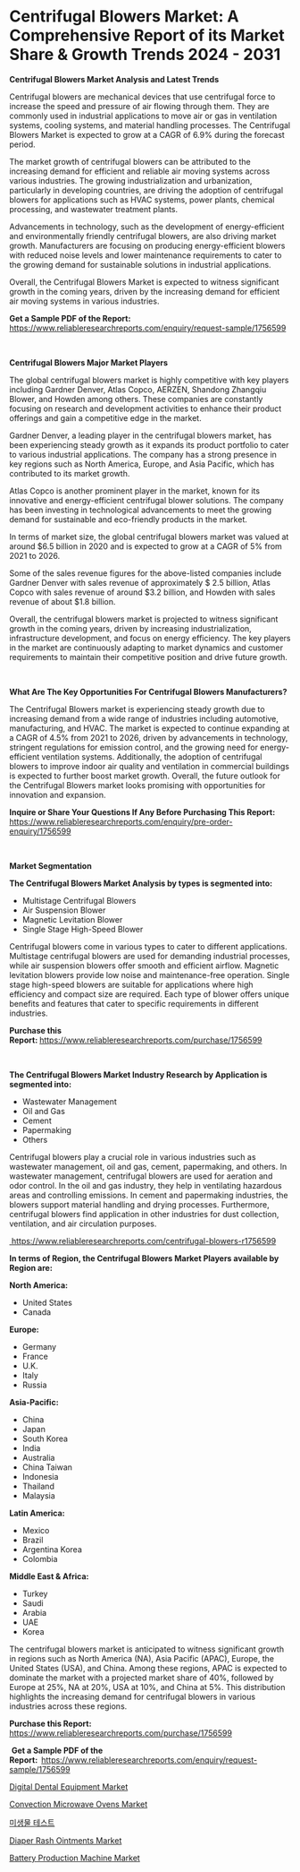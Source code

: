<p><h1>Centrifugal Blowers Market: A Comprehensive Report of its Market Share & Growth Trends 2024 - 2031</h1></p><p><strong>Centrifugal Blowers Market Analysis and Latest Trends</strong></p>
<p><p>Centrifugal blowers are mechanical devices that use centrifugal force to increase the speed and pressure of air flowing through them. They are commonly used in industrial applications to move air or gas in ventilation systems, cooling systems, and material handling processes. The Centrifugal Blowers Market is expected to grow at a CAGR of 6.9% during the forecast period.</p><p>The market growth of centrifugal blowers can be attributed to the increasing demand for efficient and reliable air moving systems across various industries. The growing industrialization and urbanization, particularly in developing countries, are driving the adoption of centrifugal blowers for applications such as HVAC systems, power plants, chemical processing, and wastewater treatment plants.</p><p>Advancements in technology, such as the development of energy-efficient and environmentally friendly centrifugal blowers, are also driving market growth. Manufacturers are focusing on producing energy-efficient blowers with reduced noise levels and lower maintenance requirements to cater to the growing demand for sustainable solutions in industrial applications.</p><p>Overall, the Centrifugal Blowers Market is expected to witness significant growth in the coming years, driven by the increasing demand for efficient air moving systems in various industries.</p></p>
<p><strong>Get a Sample PDF of the Report:&nbsp;</strong> <a href="https://www.reliableresearchreports.com/enquiry/request-sample/1756599">https://www.reliableresearchreports.com/enquiry/request-sample/1756599</a></p>
<p>&nbsp;</p>
<p><strong>Centrifugal Blowers Major Market Players</strong></p>
<p><p>The global centrifugal blowers market is highly competitive with key players including Gardner Denver, Atlas Copco, AERZEN, Shandong Zhangqiu Blower, and Howden among others. These companies are constantly focusing on research and development activities to enhance their product offerings and gain a competitive edge in the market.</p><p>Gardner Denver, a leading player in the centrifugal blowers market, has been experiencing steady growth as it expands its product portfolio to cater to various industrial applications. The company has a strong presence in key regions such as North America, Europe, and Asia Pacific, which has contributed to its market growth.</p><p>Atlas Copco is another prominent player in the market, known for its innovative and energy-efficient centrifugal blower solutions. The company has been investing in technological advancements to meet the growing demand for sustainable and eco-friendly products in the market.</p><p>In terms of market size, the global centrifugal blowers market was valued at around $6.5 billion in 2020 and is expected to grow at a CAGR of 5% from 2021 to 2026.</p><p>Some of the sales revenue figures for the above-listed companies include Gardner Denver with sales revenue of approximately $ 2.5 billion, Atlas Copco with sales revenue of around $3.2 billion, and Howden with sales revenue of about $1.8 billion.</p><p>Overall, the centrifugal blowers market is projected to witness significant growth in the coming years, driven by increasing industrialization, infrastructure development, and focus on energy efficiency. The key players in the market are continuously adapting to market dynamics and customer requirements to maintain their competitive position and drive future growth.</p></p>
<p>&nbsp;</p>
<p><strong>What Are The Key Opportunities For Centrifugal Blowers Manufacturers?</strong></p>
<p><p>The Centrifugal Blowers market is experiencing steady growth due to increasing demand from a wide range of industries including automotive, manufacturing, and HVAC. The market is expected to continue expanding at a CAGR of 4.5% from 2021 to 2026, driven by advancements in technology, stringent regulations for emission control, and the growing need for energy-efficient ventilation systems. Additionally, the adoption of centrifugal blowers to improve indoor air quality and ventilation in commercial buildings is expected to further boost market growth. Overall, the future outlook for the Centrifugal Blowers market looks promising with opportunities for innovation and expansion.</p></p>
<p><strong>Inquire or Share Your Questions If Any Before Purchasing This Report:</strong> <a href="https://www.reliableresearchreports.com/enquiry/pre-order-enquiry/1756599">https://www.reliableresearchreports.com/enquiry/pre-order-enquiry/1756599</a></p>
<p>&nbsp;</p>
<p><strong>Market Segmentation</strong></p>
<p><strong>The Centrifugal Blowers Market Analysis by types is segmented into:</strong></p>
<p><ul><li>Multistage Centrifugal Blowers</li><li>Air Suspension Blower</li><li>Magnetic Levitation Blower</li><li>Single Stage High-Speed Blower</li></ul></p>
<p><p>Centrifugal blowers come in various types to cater to different applications. Multistage centrifugal blowers are used for demanding industrial processes, while air suspension blowers offer smooth and efficient airflow. Magnetic levitation blowers provide low noise and maintenance-free operation. Single stage high-speed blowers are suitable for applications where high efficiency and compact size are required. Each type of blower offers unique benefits and features that cater to specific requirements in different industries.</p></p>
<p><strong>Purchase this Report:&nbsp;</strong><a href="https://www.reliableresearchreports.com/purchase/1756599">https://www.reliableresearchreports.com/purchase/1756599</a></p>
<p>&nbsp;</p>
<p><strong>The Centrifugal Blowers Market Industry Research by Application is segmented into:</strong></p>
<p><ul><li>Wastewater Management</li><li>Oil and Gas</li><li>Cement</li><li>Papermaking</li><li>Others</li></ul></p>
<p><p>Centrifugal blowers play a crucial role in various industries such as wastewater management, oil and gas, cement, papermaking, and others. In wastewater management, centrifugal blowers are used for aeration and odor control. In the oil and gas industry, they help in ventilating hazardous areas and controlling emissions. In cement and papermaking industries, the blowers support material handling and drying processes. Furthermore, centrifugal blowers find application in other industries for dust collection, ventilation, and air circulation purposes.</p></p>
<p><a href="https://www.reliableresearchreports.com/centrifugal-blowers-r1756599">&nbsp;https://www.reliableresearchreports.com/centrifugal-blowers-r1756599</a></p>
<p><strong>In terms of Region, the Centrifugal Blowers Market Players available by Region are:</strong></p>
<p>
    <p> <strong> North America: </strong>
        <ul>
            <li>United States</li>
            <li>Canada</li>
        </ul>
        </p> 
    <p> <strong> Europe: </strong>
        <ul>
            <li>Germany</li>
            <li>France</li>
            <li>U.K.</li>
            <li>Italy</li>
            <li>Russia</li>
        </ul>
        </p> 
    <p> <strong> Asia-Pacific: </strong>
        <ul>
            <li>China</li>
            <li>Japan</li>
            <li>South Korea</li>
            <li>India</li>
            <li>Australia</li>
            <li>China Taiwan</li>
            <li>Indonesia</li>
            <li>Thailand</li>
            <li>Malaysia</li>
        </ul>
        </p> 
    <p> <strong> Latin America: </strong>
        <ul>
            <li>Mexico</li>
            <li>Brazil</li>
            <li>Argentina Korea</li>
            <li>Colombia</li>
        </ul>
        </p> 
    <p> <strong> Middle East & Africa: </strong>
        <ul>
            <li>Turkey</li>
            <li>Saudi</li>
            <li>Arabia</li>
            <li>UAE</li>
            <li>Korea</li>
        </ul>
    </p>
    </p>
<p><p>The centrifugal blowers market is anticipated to witness significant growth in regions such as North America (NA), Asia Pacific (APAC), Europe, the United States (USA), and China. Among these regions, APAC is expected to dominate the market with a projected market share of 40%, followed by Europe at 25%, NA at 20%, USA at 10%, and China at 5%. This distribution highlights the increasing demand for centrifugal blowers in various industries across these regions.</p></p>
<p><strong>Purchase this Report: </strong><a href="https://www.reliableresearchreports.com/purchase/1756599">https://www.reliableresearchreports.com/purchase/1756599</a></p>
<p>&nbsp;<strong>Get a Sample PDF of the Report:&nbsp;&nbsp;</strong><a href="https://www.reliableresearchreports.com/enquiry/request-sample/1756599">https://www.reliableresearchreports.com/enquiry/request-sample/1756599</a></p>
<p><strong></strong></p>
<p><p><a href="https://github.com/tamvrosiya/Market-Research-Report-List-3/blob/main/digital-dental-equipment-market.md">Digital Dental Equipment Market</a></p><p><a href="https://www.linkedin.com/pulse/convection-microwave-ovens-market-size-outlook-forecast-2024-2031-aq1rf?trackingId=%2FBshE%2Ft7Z20scbKMyrSKJw%3D%3D">Convection Microwave Ovens Market</a></p><p><a href="https://github.com/hzumrdvas204296/Market-Research-Report-List-1/blob/main/383709427541.md">미생물 테스트</a></p><p><a href="https://www.linkedin.com/pulse/diaper-rash-ointments-market-outlook-industry-overview-forecast-of9ze?trackingId=01hYGwUcR9oZqQFw0euBWw%3D%3D">Diaper Rash Ointments Market</a></p><p><a href="https://github.com/pizolina/Market-Research-Report-List-4/blob/main/battery-production-machine-market.md">Battery Production Machine Market</a></p></p>